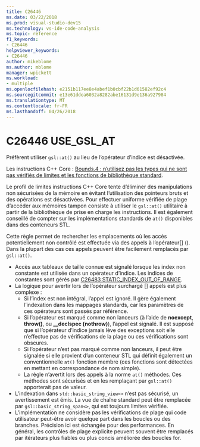 ```yaml
---
title: C26446
ms.date: 03/22/2018
ms.prod: visual-studio-dev15
ms.technology: vs-ide-code-analysis
ms.topic: reference
f1_keywords:
- C26446
helpviewer_keywords:
- C26446
author: mikeblome
ms.author: mblome
manager: wpickett
ms.workload:
- multiple
ms.openlocfilehash: e2151b117ee8e4abef1b0cbf22b1d61582ef92c4
ms.sourcegitcommit: e13e61ddea6032a8282abe16131d9e136a927984
ms.translationtype: MT
ms.contentlocale: fr-FR
ms.lasthandoff: 04/26/2018
---
```

# <a name="c26446-usegslat"></a>C26446 USE_GSL_AT

Préfèrent utiliser `gsl::at()` au lieu de l’opérateur d’indice est désactivée.

Les instructions C++ Core : [Bounds.4 : n’utilisez pas les types qui ne sont pas vérifiés de limites et les fonctions de bibliothèque standard](https://github.com/isocpp/CppCoreGuidelines/blob/master/CppCoreGuidelines.md#probounds-bounds-safety-profile).

Le profil de limites instructions C++ Core tente d’éliminer des manipulations non sécurisées de la mémoire en évitant l’utilisation des pointeurs bruts et des opérations est désactivées. Pour effectuer uniforme vérifiée de plage d’accéder aux mémoires tampon consiste à utiliser le `gsl::at()` utilitaire à partir de la bibliothèque de prise en charge les instructions. Il est également conseillé de compter sur les implémentations standards de `at()` disponibles dans des conteneurs STL.

Cette règle permet de rechercher les emplacements où les accès potentiellement non contrôlé est effectuée via des appels à l’opérateur\[] (). Dans la plupart des cas ces appels peuvent être facilement remplacés par `gsl::at()`.


- Accès aux tableaux de taille connue est signalé lorsque les index non constante est utilisée dans un opérateur d’indice. Les indices de constantes sont gérés par [C26483 STATIC_INDEX_OUT_OF_RANGE](c26483.md).
- La logique pour avertir lors de l’opérateur surchargé [] appels est plus complexe :
  - Si l’index est non intégral, l’appel est ignoré. Il gère également l’indexation dans les mappages standards, car les paramètres de ces opérateurs sont passés par référence.
  - Si l’opérateur est marqué comme non lanceurs (à l’aide de **noexcept**, **throw()**, ou **__declspec (nothrow)**), l’appel est signalé. Il est supposé que si l’opérateur d’indice jamais lève des exceptions soit elle n’effectue pas de vérifications de la plage ou ces vérifications sont obscures.
  - Si l’opérateur n’est pas marqué comme non lanceurs, il peut être signalée si elle provient d’un conteneur STL qui définit également un conventionnelle `at()` fonction membre (ces fonctions sont détectées en mettant en correspondance de nom simple).
  - La règle n’avertit lors des appels à la norme `at()` méthodes. Ces méthodes sont sécurisés et en les remplaçant par `gsl::at()` apporterait pas de valeur.
- L’indexation dans `std::basic_string_view<>` n’est pas sécurisé, un avertissement est émis. La vue de chaîne standard peut être remplacée par `gsl::basic_string_span<>`, qui est toujours limites vérifiée.
- L’implémentation ne considère pas les vérifications de plage qui code utilisateur peut-être avoir quelque part dans les boucles ou des branches. Précision ici est échangée pour des performances. En général, les contrôles de plage explicite peuvent souvent être remplacés par itérateurs plus fiables ou plus concis améliorée des boucles for.

